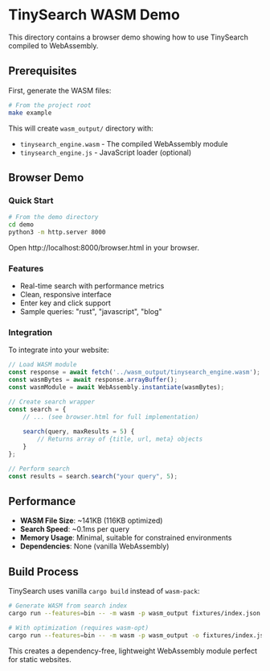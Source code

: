 # TinySearch WASM Demo

This directory contains a browser demo showing how to use TinySearch compiled to WebAssembly.

## Prerequisites

First, generate the WASM files:

```bash
# From the project root
make example
```

This will create `wasm_output/` directory with:
- `tinysearch_engine.wasm` - The compiled WebAssembly module
- `tinysearch_engine.js` - JavaScript loader (optional)

## Browser Demo

### Quick Start

```bash
# From the demo directory
cd demo
python3 -m http.server 8000
```

Open http://localhost:8000/browser.html in your browser.

### Features

- Real-time search with performance metrics
- Clean, responsive interface
- Enter key and click support
- Sample queries: "rust", "javascript", "blog"

### Integration

To integrate into your website:

```javascript
// Load WASM module
const response = await fetch('../wasm_output/tinysearch_engine.wasm');
const wasmBytes = await response.arrayBuffer();
const wasmModule = await WebAssembly.instantiate(wasmBytes);

// Create search wrapper
const search = {
    // ... (see browser.html for full implementation)
    
    search(query, maxResults = 5) {
        // Returns array of {title, url, meta} objects
    }
};

// Perform search
const results = search.search("your query", 5);
```

## Performance

- **WASM File Size**: ~141KB (116KB optimized)
- **Search Speed**: ~0.1ms per query
- **Memory Usage**: Minimal, suitable for constrained environments
- **Dependencies**: None (vanilla WebAssembly)

## Build Process

TinySearch uses vanilla `cargo build` instead of `wasm-pack`:

```bash
# Generate WASM from search index
cargo run --features=bin -- -m wasm -p wasm_output fixtures/index.json

# With optimization (requires wasm-opt)
cargo run --features=bin -- -m wasm -p wasm_output -o fixtures/index.json
```

This creates a dependency-free, lightweight WebAssembly module perfect for static websites.